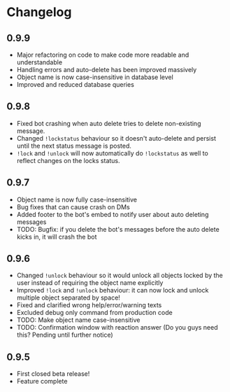 # Changelog

## 0.9.9

- Major refactoring on code to make code more readable and understandable
- Handling errors and auto-delete has been improved massively
- Object name is now case-insensitive in database level
- Improved and reduced database queries

## 0.9.8

- Fixed bot crashing when auto delete tries to delete non-existing message.
- Changed `!lockstatus` behaviour so it doesn't auto-delete and persist until the next status message is posted.
- `!lock` and `!unlock` will now automatically do `!lockstatus` as well to reflect changes on the locks status.

## 0.9.7

- Object name is now fully case-insensitive
- Bug fixes that can cause crash on DMs
- Added footer to the bot's embed to notify user about auto deleting messages
- TODO: Bugfix: if you delete the bot's messages before the auto delete kicks in, it will crash the bot

## 0.9.6

- Changed `!unlock` behaviour so it would unlock all objects locked by the user instead of requiring the object name explicitly
- Improved `!lock` and `!unlock` behaviour: it can now lock and unlock multiple object separated by space!
- Fixed and clarified wrong help/error/warning texts
- Excluded debug only command from production code
- TODO: Make object name case-insensitive
- TODO: Confirmation window with reaction answer (Do you guys need this? Pending until further notice)

## 0.9.5

- First closed beta release!
- Feature complete
